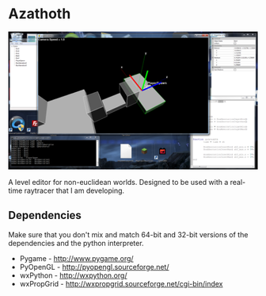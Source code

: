 Azathoth
========

![](./screenshot.png)

A level editor for non-euclidean worlds. Designed to be used with a real-time raytracer that I am developing.

Dependencies
------------
Make sure that you don't mix and match 64-bit and 32-bit versions of the dependencies and the python interpreter.

* Pygame - http://www.pygame.org/
* PyOpenGL - http://pyopengl.sourceforge.net/
* wxPython - http://wxpython.org/
* wxPropGrid - http://wxpropgrid.sourceforge.net/cgi-bin/index
